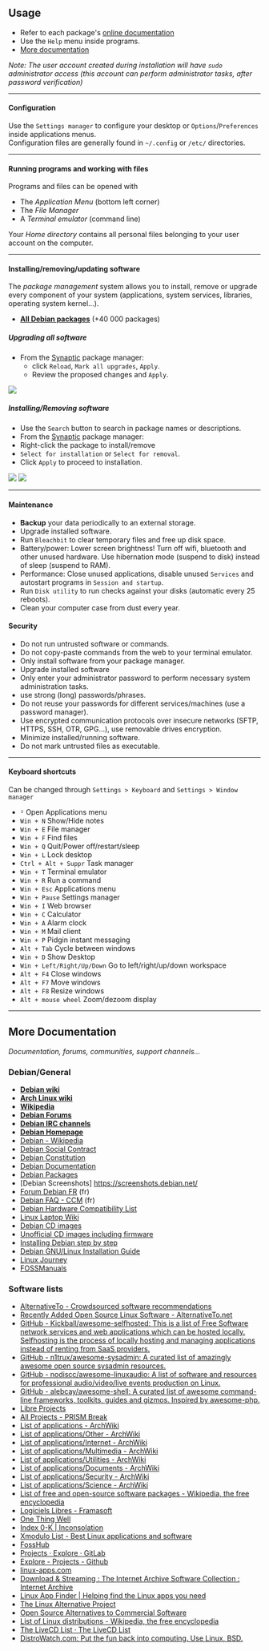 ## Usage

 * Refer to each package's [online documentation](packages.md)
 * Use the `Help` menu inside programs.
 * [More documentation](#more-documentation)

_Note: The user account created during installation will have `sudo` administrator access (this account can perform administrator tasks, after password verification)_
 
-------------------------------------------

#### Configuration

Use the `Settings manager` to configure your desktop or `Options`/`Preferences` inside applications menus.  
Configuration files are generally found in `~/.config` or `/etc/` directories.

------------------------------------------

#### Running programs and working with files

Programs and files can be opened with

 * The _Application Menu_ (bottom left corner)
 * The _File Manager_
 * A _Terminal emulator_ (command line)
 
Your _Home directory_ contains all personal files belonging to your user account on the computer.

------------------------------------------

#### Installing/removing/updating software

The _package management_ system allows you to install, remove or upgrade every component of your system (applications, system services, libraries, operating system kernel...).

 * **[All Debian packages](https://packages.debian.org)** (+40 000 packages)

##### Upgrading all software

 * From the [Synaptic](packages/synaptic.md) package manager:
   * click `Reload`, `Mark all upgrades`, `Apply`.
   * Review the proposed changes and `Apply`.

![](doc/res/synaptic-upgrade.png)

 
 
##### Installing/Removing software

 * Use the `Search` button to search in package names or descriptions.
 * From the [Synaptic](packages/synaptic.md) package manager:
  * Right-click the package to install/remove
  * `Select for installation` or `Select for removal`.
  * Click `Apply` to proceed to installation.

![](doc/res/synaptic-search-install.png) ![](doc/res/synaptic-purge.png)



------------------------------------------

#### Maintenance

 * **Backup** your data periodically to an external storage.
 * Upgrade installed software.
 * Run `Bleachbit` to clear temporary files and free up disk space.
 * Battery/power: Lower screen brightness! Turn off wifi, bluetooth and other unused hardware. Use hibernation mode (suspend to disk) instead of sleep (suspend to RAM).
 * Performance: Close unused applications, disable unused `Services` and autostart programs in `Session and startup`.
 * Run `Disk utility` to run checks against your disks (automatic every 25 reboots).
 * Clean your computer case from dust every year.


#### Security

 * Do not run untrusted software or commands.
 * Do not copy-paste commands from the web to your terminal emulator.
 * Only install software from your package manager.
 * Upgrade installed software
 * Only enter your administrator password to perform necessary system administration tasks.
 * use strong (long) passwords/phrases.
 * Do not reuse your passwords for different services/machines (use a password manager).
 * Use encrypted communication protocols over insecure networks (SFTP, HTTPS, SSH, OTR, GPG...), use removable drives encryption.
 * Minimize installed/running software.
 * Do not mark untrusted files as executable.

------------------------------------------

#### Keyboard shortcuts

Can be changed through `Settings > Keyboard` and `Settings > Window manager`

 * `²` Open Applications menu
 * `Win + N` Show/Hide notes
 * `Win + E` File manager
 * `Win + F` Find files
 * `Win + Q` Quit/Power off/restart/sleep
 * `Win + L` Lock desktop
 * `Ctrl + Alt + Suppr` Task manager
 * `Win + T` Terminal emulator
 * `Win + R` Run a command
 * `Win + Esc` Applications menu
 * `Win + Pause` Settings manager
 * `Win + I` Web browser
 * `Win + C` Calculator
 * `Win + A` Alarm clock
 * `Win + M` Mail client
 * `Win + P` Pidgin instant messaging
 * `Alt + Tab` Cycle between windows
 * `Win + D` Show Desktop
 * `Win + Left/Right/Up/Down` Go to left/right/up/down workspace
 * `Alt + F4` Close windows
 * `Alt + F7` Move windows
 * `Alt + F8` Resize windows
 * `Alt + mouse wheel` Zoom/dezoom display


--------------------------------------------

## More Documentation

_Documentation, forums, communities, support channels..._

### Debian/General

 * **[Debian wiki](https://wiki.debian.org/fr/FrontPage)**
 * **[Arch Linux wiki](https://wiki.archlinux.org/)**
 * **[Wikipedia](https://en.wikipedia.org/wiki/Main_Page)**
 * **[Debian Forums](http://forums.debian.net)**
 * **[Debian IRC channels](https://wiki.debian.org/IRC)**
 * **[Debian Homepage](https://www.debian.org/)**
  * [Debian - Wikipedia](https://en.wikipedia.org/wiki/Debian)
  * [Debian Social Contract](https://www.debian.org/social_contract)
  * [Debian Constitution](https://www.debian.org/devel/constitution)
 * [Debian Documentation](https://www.debian.org/doc/)
 * [Debian Packages](https://www.debian.org/distrib/packages)
  * [Debian Screenshots] https://screenshots.debian.net/
 * [Forum Debian FR](https://www.debian-fr.org/) (fr)
  * [Debian FAQ - CCM](http://www.commentcamarche.net/faq/linux-97) (fr)
 * [Debian Hardware Compatibility List](http://kmuto.jp/debian/hcl/index.cgi)
  * [Linux Laptop Wiki](http://www.linlap.com/)
 * [Debian CD images](http://cdimage.debian.org/cdimage/)
  * [Unofficial CD images including firmware](http://cdimage.debian.org/cdimage/unofficial/non-free/cd-including-firmware/)
  * [Installing Debian step by step](https://debian-handbook.info/browse/stable/sect.installation-steps.html)
  * [Debian GNU/Linux Installation Guide](https://www.debian.org/releases/stable/amd64/index.html.en)
 * [Linux Journey](https://linuxjourney.com/)
 * [FOSSManuals](http://en.flossmanuals.net/)

### Software lists


 * [AlternativeTo - Crowdsourced software recommendations](http://alternativeto.net/)
  * [Recently Added Open Source Linux Software - AlternativeTo.net](https://alternativeto.net/platform/linux/?license=opensource&sort=addeddate)
 * [GitHub - Kickball/awesome-selfhosted: This is a list of Free Software network services and web applications which can be hosted locally. Selfhosting is the process of locally hosting and managing applications instead of renting from SaaS providers.](https://github.com/Kickball/awesome-selfhosted)
 * [GitHub - n1trux/awesome-sysadmin: A curated list of amazingly awesome open source sysadmin resources.](https://github.com/n1trux/awesome-sysadmin)
 * [GitHub - nodiscc/awesome-linuxaudio: A list of software and resources for professional audio/video/live events production on Linux.](https://github.com/nodiscc/awesome-linuxaudio)
 * [GitHub - alebcay/awesome-shell: A curated list of awesome command-line frameworks, toolkits, guides and gizmos. Inspired by awesome-php.](https://github.com/alebcay/awesome-shell)
 * [Libre Projects](http://libreprojects.net/)
 * [All Projects - PRISM Break](https://prism-break.org/en/all/)
 * [List of applications - ArchWiki](https://wiki.archlinux.org/index.php/List_of_Applications)
 * [List of applications/Other - ArchWiki](https://wiki.archlinux.org/index.php/List_of_Applications/Other)
 * [List of applications/Internet - ArchWiki](https://wiki.archlinux.org/index.php/List_of_applications/Internet)
 * [List of applications/Multimedia - ArchWiki](https://wiki.archlinux.org/index.php/List_of_applications/Multimedia)
 * [List of applications/Utilities - ArchWiki](https://wiki.archlinux.org/index.php/List_of_applications/Utilities)
 * [List of applications/Documents - ArchWiki](https://wiki.archlinux.org/index.php/List_of_applications/Documents)
 * [List of applications/Security - ArchWiki](https://wiki.archlinux.org/index.php/List_of_applications/Security)
 * [List of applications/Science - ArchWiki](https://wiki.archlinux.org/index.php/List_of_applications/Science)
 * [List of free and open-source software packages - Wikipedia, the free encyclopedia](https://en.wikipedia.org/wiki/List_of_free_and_open-source_software_packages)
 * [Logiciels Libres - Framasoft](http://www.framasoft.net/rubrique2.html)
 * [One Thing Well](http://onethingwell.org/)
 * [Index 0-K | Inconsolation](http://inconsolation.wordpress.com/index/)
 * [Xmodulo List - Best Linux applications and software](http://list.xmodulo.com/)
 * [FossHub](http://www.fosshub.com/)
 * [Projects · Explore · GitLab](https://gitlab.com/explore)
 * [Explore - Projects - Github](https://github.com/explore)
 * [linux-apps.com](http://gtk-apps.org/)
 * [Download & Streaming : The Internet Archive Software Collection : Internet Archive](https://archive.org/details/software)
 * [Linux App Finder | Helping find the Linux apps you need](http://linuxappfinder.com/)
 * [The Linux Alternative Project](http://www.linuxalt.com/)
 * [Open Source Alternatives to Commercial Software](http://www.osalt.com/)
 * [List of Linux distributions - Wikipedia, the free encyclopedia](https://en.wikipedia.org/wiki/List_of_Linux_distributions)
 * [The LiveCD List &middot; The LiveCD List](http://www.livecdlist.com/)
 * [DistroWatch.com: Put the fun back into computing. Use Linux, BSD.](http://distrowatch.com/)
